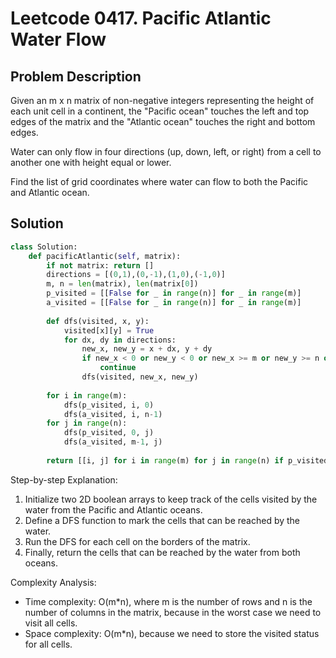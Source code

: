 # Leetcode 0417. Pacific Atlantic Water Flow

## Problem Description
Given an m x n matrix of non-negative integers representing the height of each unit cell in a continent, the "Pacific ocean" touches the left and top edges of the matrix and the "Atlantic ocean" touches the right and bottom edges.

Water can only flow in four directions (up, down, left, or right) from a cell to another one with height equal or lower.

Find the list of grid coordinates where water can flow to both the Pacific and Atlantic ocean.

## Solution
```python
class Solution:
    def pacificAtlantic(self, matrix):
        if not matrix: return []
        directions = [(0,1),(0,-1),(1,0),(-1,0)]
        m, n = len(matrix), len(matrix[0])
        p_visited = [[False for _ in range(n)] for _ in range(m)]
        a_visited = [[False for _ in range(n)] for _ in range(m)]
        
        def dfs(visited, x, y):
            visited[x][y] = True
            for dx, dy in directions:
                new_x, new_y = x + dx, y + dy
                if new_x < 0 or new_y < 0 or new_x >= m or new_y >= n or visited[new_x][new_y] or matrix[new_x][new_y] < matrix[x][y]:
                    continue
                dfs(visited, new_x, new_y)
        
        for i in range(m):
            dfs(p_visited, i, 0)
            dfs(a_visited, i, n-1)
        for j in range(n):
            dfs(p_visited, 0, j)
            dfs(a_visited, m-1, j)
        
        return [[i, j] for i in range(m) for j in range(n) if p_visited[i][j] and a_visited[i][j]]
```

Step-by-step Explanation: 
1. Initialize two 2D boolean arrays to keep track of the cells visited by the water from the Pacific and Atlantic oceans.
2. Define a DFS function to mark the cells that can be reached by the water.
3. Run the DFS for each cell on the borders of the matrix.
4. Finally, return the cells that can be reached by the water from both oceans.

Complexity Analysis: 
- Time complexity: O(m*n), where m is the number of rows and n is the number of columns in the matrix, because in the worst case we need to visit all cells.
- Space complexity: O(m*n), because we need to store the visited status for all cells.